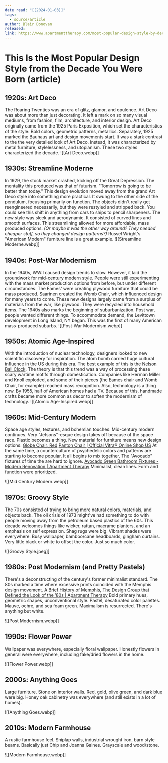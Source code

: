 ```yaml
---
date read: "[[2024-01-03]]"
tags:
  - source/article
author: Blair Donovan
released: 
link: https://www.apartmenttherapy.com/most-popular-design-style-by-decade-37057333
---
```

# This Is the Most Popular Design Style from the Decade You Were Born (article)




## 1920s: Art Deco
The Roaring Twenties was an era of glitz, glamor, and opulence. Art Deco was about more than just decorating. It left a mark on so many visual mediums, from fashion, film, architecture, and interior design. 
Art Deco originally came from the 1925 Paris Exposition, which set the characteristics of the style: Bold colors, geometric patterns, metallics.
Separately, 1925 marked the Bauhaus art and design movements start. It was a stark contrast to the the very detailed look of Art Deco. Instead, it was characterized by metal furniture, stylelessness, and utopianism.
These two styles characterized the decade.
![[Art Deco.webp]]


## 1930s: Streamline Moderne
In 1929, the stock market crashed, kicking off the Great Depression. The mentality this produced was that of futurism. "Tomorrow is going to be better than today." 
This design evolution moved away from the grand Art Deco style into something more practical. It swung to the other side of the pendulum, focusing primarily on function. The objects didn't really get reengineered necessarily, but they were restyled and stripped back.
You could see this shift in anything from cars to ships to pencil sharpeners. 
The new style was sleek and aerodynamic. It consisted of curved lines and smooth surfaces.
This streamlining allowed for more affordable, mass produced options. *(Or maybe it was the other way around? They needed cheaper stuff, so they changed design patterns?)*
Russel Wright's "American Modern" furniture line is a great example.
![[Streamline Moderne.webp]]


## 1940s: Post-War Modernism
In the 1940s, WWII caused design trends to slow. However, it laid the groundwork for mid-century modern style.
People were still experimenting with the mass market production options from before, but under different circumstances. The Eames' were creating plywood furniture that could be mass produced. Saarinen created the Womb Chair, which influenced design for many years to come.
These new designs largely came from a surplus of materials from the war, like plywood. They were recycled into household items. 
The 1940s also marks the beginning of suburbanization. Post war, people wanted different things. To accommodate demand, the Levittown development in Long Island, NY began. This was the first of many American mass-produced suburbs.
![[Post-War Modernism.webp]]


## 1950s: Atomic Age-Inspired
With the introduction of nuclear technology, designers looked to new scientific discovery for inspiration. The atom bomb carried huge cultural influence in the US during this era. The best example of this is the [Nelson Ball Clock](https://store.hermanmiller.com/decor-wall-decor-clocks/nelson-ball-clock/1745.html?cjdata=MXxOfDB8WXww&lang=en_US&cjevent=8617de16aa5911ee82b9f8d40a1cb828). The theory is that this trend was a way of processing these scary wartime motifs through domestication. 
Companies like Herman Miller and Knoll exploded, and some of their pieces (the Eames chair and Womb Chair, for example) reached mass recognition.
Also, technology is a thing now. By 1955, half of American homes had a TV. Because of this, handmade crafts became more common as decor to soften the modernism of technology.
![[Atomic Age-Inspired.webp]]


## 1960s: Mid-Century Modern
Space age styles, textures, and bohemian touches. Mid-century modern continues. Very "Jetsons"-esque design takes off because of the space race. 
Plastic becomes a thing. New material for furniture means new design options. 
[Globe Chair, Red](https://modholic.com/globe-chair-red/)
[Panton Chair | Official Vitra® Online Shop US](https://www.vitra.com/en-us/product/panton-chair)
At the same time, a counterculture of psychedelic colors and patterns are starting to become popular. It all begins to mix together.
The "Avocado" fixtures of time the are hard to ignore. [Avocado Green Bathroom Fixtures - Modern Renovation | Apartment Therapy](https://www.apartmenttherapy.com/avocado-green-bathroom-fixtures-modern-renovation-255638)
Minimalist, clean lines. Form and function were prioritized. 


![[Mid Century Modern.webp]]


## 1970s: Groovy Style
The 70s consisted of trying to bring more natural colors, materials, and objects back. 
The oil crisis of 1973 might've had something to do with people moving away from the petroleum based plastics of the 60s. 
This decade welcomes things like wicker, rattan, macrame planters, and an emphasis on self expression. 
Shag rugs were big. Vibrant shades were everywhere. Busy wallpaper, bamboo/cane headboards, gingham curtains. Very little black or white to offset the color. Just so much color.


![[Groovy Style.jpeg]]


## 1980s: Post Modernism (and Pretty Pastels)
There's a deconstructing of the century's former minimalist standard. The 80s marked a time where excessive prints coincided with the Memphis design movement.
[A Brief History of Memphis, The Design Group that Defined the Look of the ’80s | Apartment Therapy](https://www.apartmenttherapy.com/a-brief-history-of-memphis-the-design-group-that-defined-the-look-of-the-80s-226747) 
Bold primary hues, geometric shapes, unconventional style.
Pastel, desaturated color palettes. Mauve, ochre, and sea foam green.
Maximalism is resurrected. There's anything but white.


![[Post Modernism.webp]]


## 1990s: Flower Power
Wallpaper was everywhere, especially floral wallpaper. Honestly flowers in general were everywhere, including fake/dried flowers in the home.


![[Flower Power.webp]]


## 2000s: Anything Goes
Large furniture. Stone on interior walls. Red, gold, olive green, and dark blue were big. Honey oak cabinetry was everywhere (and still exists in a lot of homes).


![[Anything Goes.webp]]




## 2010s: Modern Farmhouse
A rustic farmhouse feel. Shiplap walls, industrial wrought iron, barn style beams. Basically just Chip and Joanna Gaines. Grayscale and wood/stone.

![[Modern Farmhouse.webp]]




